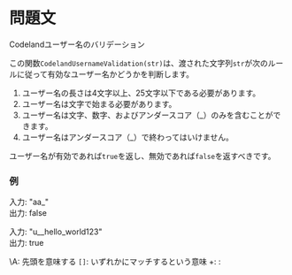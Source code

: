 # 問題文

Codelandユーザー名のバリデーション

この関数`CodelandUsernameValidation(str)`は、渡された文字列`str`が次のルールに従って有効なユーザー名かどうかを判断します。

1. ユーザー名の長さは4文字以上、25文字以下である必要があります。
2. ユーザー名は文字で始まる必要があります。
3. ユーザー名は文字、数字、およびアンダースコア（_）のみを含むことができます。
4. ユーザー名はアンダースコア（_）で終わってはいけません。

ユーザー名が有効であれば`true`を返し、無効であれば`false`を返すべきです。

### 例
入力: "aa_"  
出力: false

入力: "u__hello_world123"  
出力: true

\A: 先頭を意味する
`[]`: いずれかにマッチするという意味
+: :
